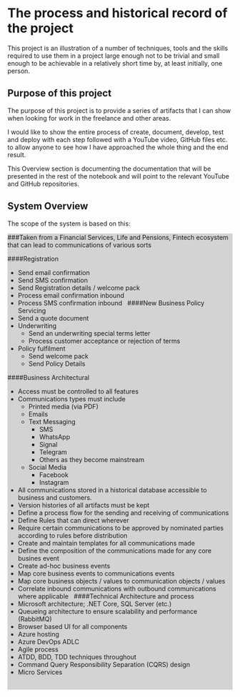 # The process and historical record of the project
This project is an illustration of a number of techniques, tools and the skills required to use them in a project large enough not to be trivial and small enough to be achievable in a  relatively short time by, at least initially, one person. 

## Purpose of this project
The purpose of this project is to provide a series of artifacts that I can show when looking for work in the freelance and other areas.

I would like to show the entire process of create, document, develop, test and deploy with each step followed with a YouTube video, GitHub files etc. to allow anyone to see how I have approached the whole thing and the end result. 

This Overview section is documenting the documentation that will be presented in the rest of the notebook and will point to the relevant YouTube and GitHub repositories. 

## System Overview

The scope of the system is based on this:

<div style="background-color: lightgrey;">

###Taken from a Financial Services, Life and Pensions, Fintech
ecosystem that can lead to communications of various sorts

####Registration
-   Send email confirmation
-   Send SMS confirmation
-   Send Registration details / welcome pack
-   Process email confirmation inbound
-   Process SMS confirmation inbound
 
####New Business Policy Servicing
-   Send a quote document
-   Underwriting
    -   Send an underwriting special terms letter
    -   Process customer acceptance or rejection of terms
-   Policy fulfilment
    -   Send welcome pack
    -   Send Policy Details

####Business Architectural
-   Access must be controlled to all features
-   Communications types must include
    -   Printed media (via PDF)
    -   Emails
    -   Text Messaging
        -   SMS
        -   WhatsApp
        -   Signal
        -   Telegram
        -   Others as they become mainstream
    -   Social Media
        -   Facebook
        -   Instagram
-   All communications stored in a historical database accessible to business
    and customers.
-   Version histories of all artifacts must be kept
-   Define a process flow for the sending and receiving of communications
-   Define Rules that can direct wherever
-   Require certain communications to be approved by nominated parties according
    to rules before distribution
-   Create and maintain templates for all communications made
-   Define the composition of the communications made for any core busines event
-   Create ad-hoc business events
-   Map core business events to communications events
-   Map core business objects / values to communication objects / values
-   Correlate inbound communications with outbound communications where
    applicable
 
####Technical Architecture and process
-   Microsoft architecture; .NET Core, SQL Server (etc.)
-   Queueing architecture to ensure scalability and performance (RabbitMQ)
-   Browser based UI for all components
-   Azure hosting
-   Azure DevOps ADLC
-   Agile process
-   ATDD, BDD, TDD techniques throughout
-   Command Query Responsibility Separation (CQRS) design
-   Micro Services

 </div>